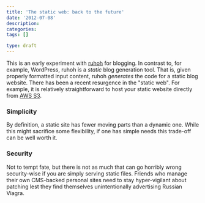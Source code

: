 ```yaml
---
title: 'The static web: back to the future'
date: '2012-07-08'
description: 
categories: 
tags: []

type: draft
---
```


This is an early experiment with [ruhoh](http://ruhoh.com) for
blogging.  In contrast to, for example, WordPress, ruhoh is a *static*
blog generation tool.  That is, given properly formatted input
content, ruhoh *generates* the code for a static blog website.  There
has been a recent resurgence in the "static web". For example, it is
relatively straightforward to host your static website directly from
[AWS
S3](http://aws.typepad.com/aws/2011/02/host-your-static-website-on-amazon-s3.html).  

### Simplicity

By definition, a static site has fewer moving parts than a dynamic
one.  While this might sacrifice some flexibility, if one has simple
needs this trade-off can be well worth it.

### Security 

Not to tempt fate, but there is not as much that can go horribly wrong
security-wise if you are simply serving static files.  Friends who
manage their own CMS-backed personal sites need to stay hyper-vigilant
about patching lest they find themselves unintentionally advertising
Russian Viagra.


